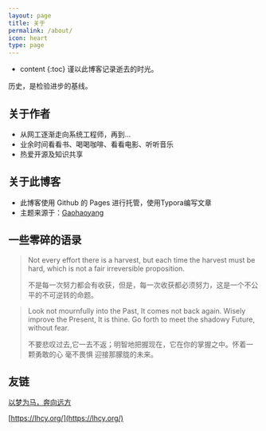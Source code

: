 ```yaml
---
layout: page
title: 关于
permalink: /about/
icon: heart
type: page
---
```


* content
{:toc}
谨以此博客记录逝去的时光。

历史，是检验进步的基线。

## 关于作者

* 从网工逐渐走向系统工程师，再到...
* 业余时间看看书、喝喝咖啡、看看电影、听听音乐
* 热爱开源及知识共享

## 关于此博客
* 此博客使用 Github 的 Pages 进行托管，使用Typora编写文章
* 主题来源于：[Gaohaoyang](https://github.com/Gaohaoyang)



## 一些零碎的语录

> Not every effort there is a harvest, but each time the harvest must be hard, which is not a fair irreversible proposition. 
>
> 不是每一次努力都会有收获，但是，每一次收获都必须努力，这是一个不公平的不可逆转的命题。



> Look not mournfully into the Past, It comes not back again. Wisely improve the Present, It is thine. Go forth to meet the shadowy Future, without fear.
>
> 不要悲叹过去,它一去不返；明智地把握现在，它在你的掌握之中。怀着一颗勇敢的心 毫不畏惧 迎接那朦胧的未来。



## 友链

[以梦为马，奔向远方](https://lhcy.org/)

[https://lhcy.org/](https://lhcy.org/)

